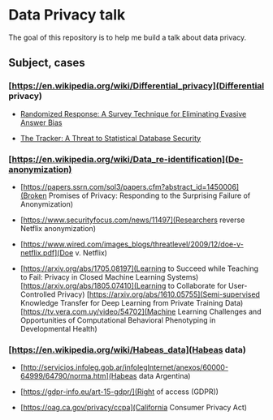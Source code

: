 # Data Privacy talk

The goal of this repository is to help me build a talk about data privacy.

## Subject, cases

### [https://en.wikipedia.org/wiki/Differential_privacy](Differential privacy)

* [Randomized Response: A Survey Technique for Eliminating Evasive Answer Bias](https://www.tandfonline.com/doi/abs/10.1080/01621459.1965.10480775)

* [The Tracker: A Threat to Statistical Database Security](http://www.dbis.informatik.hu-berlin.de/fileadmin/lectures/SS2011/VL_Privacy/Tracker1.pdf)

### [https://en.wikipedia.org/wiki/Data_re-identification](De-anonymization)

* [https://papers.ssrn.com/sol3/papers.cfm?abstract_id=1450006](Broken Promises of Privacy: Responding to the Surprising Failure of Anonymization)

* [https://www.securityfocus.com/news/11497](Researchers reverse Netflix anonymization)

* [https://www.wired.com/images_blogs/threatlevel/2009/12/doe-v-netflix.pdf](Doe v. Netflix)

* [https://arxiv.org/abs/1705.08197](Learning to Succeed while Teaching to Fail: Privacy in Closed Machine Learning Systems)
  [https://arxiv.org/abs/1805.07410](Learning to Collaborate for User-Controlled Privacy)
  [https://arxiv.org/abs/1610.05755](Semi-supervised Knowledge Transfer for Deep Learning from Private Training Data)
  [https://tv.vera.com.uy/video/54702](Machine Learning Challenges and Opportunities of Computational Behavioral Phenotyping in Developmental Health)

### [https://en.wikipedia.org/wiki/Habeas_data](Habeas data)

* [http://servicios.infoleg.gob.ar/infolegInternet/anexos/60000-64999/64790/norma.htm](Habeas data Argentina)

* [https://gdpr-info.eu/art-15-gdpr/](Right of access (GDPR))

* [https://oag.ca.gov/privacy/ccpa](California Consumer Privacy Act)

